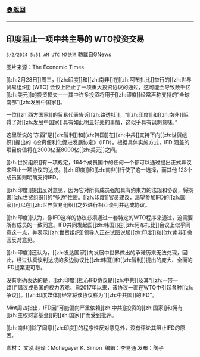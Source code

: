 ###  [:house:返回](README.md)
---


## 印度阻止一项中共主导的 WTO投资交易
`3/2/2024 5:51 AM UTC M7快讯` [轉載自GNews](https://gnews.org/articles/2358339)

图片来源：The Economic Times

[[zh:2月28日]]周三，[[zh:印度]]和[[zh:南非]]在[[zh:阿布扎比]]举行的[[zh:世界贸易组织]] (WTO) 会议上阻止了一项重大投资协议的通过，这可能会导致数千亿[[zh:美元]]的投资损失——其中许多投资将用于[[zh:印度]]经常声称支持的“全球南部”[[zh:发展中国家]]。

一位[[zh:西方国家]]的贸易代表告诉[[zh:路透社]]，“[[zh:印度]]和[[zh:南非]]阻碍了对[[zh:发展中国家]]具有如此明显好处的事情，这似乎具有讽刺意味。”

这里所说的“东西”是[[zh:智利]]和[[zh:韩国]]在[[zh:中共]]支持下向[[zh:世贸组织]]提出的《投资便利化促进发展协定》（IFD）。根据具体实施方式，IFD 涵盖的项目价值将在2000亿至8000亿[[zh:美元]]之间。

[[zh:世贸组织]]有一项规定，164个成员国中的任何一个都可以通过提出正式异议来阻止一项协议的达成。[[zh:印度]]和[[zh:南非]]行使了这一选择，而其他 123个成员国则明确支持IFD。

[[zh:印度]]提出反对意见，因为它对所有成员强加具有约束力的法规和协议，将损害[[zh:世贸组织]]的“多边”性质。[[zh:印度]]官员建议，渴望参加IFD的[[zh:国家]]可以在[[zh:世界贸易组织]]之外进行相互谈判并达成协议。

[[zh:印度]]认为，像IFD这样的协议必须通过一套特定的WTO程序来通过，这需要所有成员的一致同意。IFD共同发起国[[zh:韩国]]在[[zh:阿布扎比]]会议上似乎同意这一点，并表示[[zh:世贸组织]]领导人正在试图说服[[zh:印度]]和[[zh:南非]]撤回反对意见。

[[zh:印度]]还认为，[[zh:发达国家]]向发展中世界做出的承诺历来无法兑现，因此，经过认真谈判达成的多边协议比[[zh:韩国]]和[[zh:智利]]提出的庞大、全面的IFD提案更可取。

没有明确表达的是，[[zh:印度]]担心IFD协议是[[zh:中共]]及其“[[zh:一带一路]]”倡议成员国的权力游戏。自2017年以来，该协议一直在WTO中引起各种[[zh:争议]]。[[zh:印度媒体]]经常将该协议称为“[[zh:中共国]]的IFD”。

Mint周四指出，IFD因“可能偏向严重依赖[[zh:中共]]投资的[[zh:国家]]和拥有[[zh:主权财富基金]]的[[zh:国家]]”而受到批评。

[[zh:南非]]除了同意[[zh:印度]]的程序性反对意见外，没有评论其阻止IFD的原因。

       
素材： 文泓  翻译：Mohegayer K. Simon   编辑：李易通  发布：陶子


